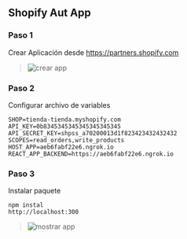 ## Shopify Aut App

### Paso 1

Crear Aplicación desde https://partners.shopify.com

> ![crear app](https://github.com/perudesarrollo/woocommerce-niubiz/blob/master/images/plugin-activar.png?raw=true)

### Paso 2
Configurar archivo de variables

```
SHOP=tienda-tienda.myshopify.com
API_KEY=0b8345345345345345345345
API_SECRET_KEY=shpss_a70200013d1f823423432432432
SCOPES=read_orders,write_products
HOST_APP=aeb6fabf22e6.ngrok.io
REACT_APP_BACKEND=https://aeb6fabf22e6.ngrok.io
```
### Paso 3
Instalar paquete
```
npm instal
http://localhost:300
```

> ![mostrar app](https://github.com/perudesarrollo/woocommerce-niubiz/blob/master/images/plugin-activar.png?raw=true)